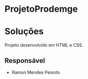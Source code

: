 # ProjetoProdemge
# Soluções
Projeto desenvolvido em HTML e CSS.
## Responsável 
* Ramon Mendes Peixoto
